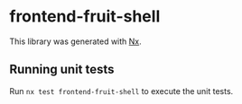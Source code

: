 # frontend-fruit-shell

This library was generated with [Nx](https://nx.dev).

## Running unit tests

Run `nx test frontend-fruit-shell` to execute the unit tests.
